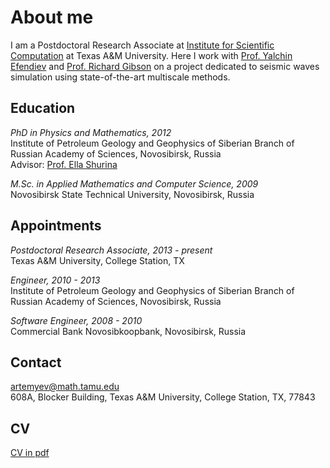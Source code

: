 # About me

I am a Postdoctoral Research Associate at [Institute for Scientific Computation](http://www.isc.tamu.edu) at Texas A&M University. Here I work with [Prof. Yalchin Efendiev](http://www.math.tamu.edu/~efendiev) and [Prof. Richard Gibson](http://geoweb.tamu.edu/profile/RGibson) on a project dedicated to seismic waves simulation using state-of-the-art multiscale methods. 

## Education

_PhD in Physics and Mathematics, 2012_<br/>
Institute of Petroleum Geology and Geophysics of Siberian Branch of Russian Academy of Sciences, Novosibirsk, Russia<br/>
Advisor: [Prof. Ella Shurina](http://www.mathnet.ru/eng/person29416)

_M.Sc. in Applied Mathematics and Computer Science, 2009_<br/>
Novosibirsk State Technical University, Novosibirsk, Russia

## Appointments

_Postdoctoral Research Associate, 2013 - present_<br/>
Texas A&M University, College Station, TX

_Engineer, 2010 - 2013_<br/>
Institute of Petroleum Geology and Geophysics of Siberian Branch of Russian Academy of Sciences, Novosibirsk, Russia

_Software Engineer, 2008 - 2010_<br/>
Commercial Bank Novosibkoopbank, Novosibirsk, Russia

## Contact

artemyev@math.tamu.edu<br/>
608A, Blocker Building, Texas A&M University, College Station, TX, 77843

## CV

[CV in pdf](~/for_homepage/artemyev_cv.pdf)

